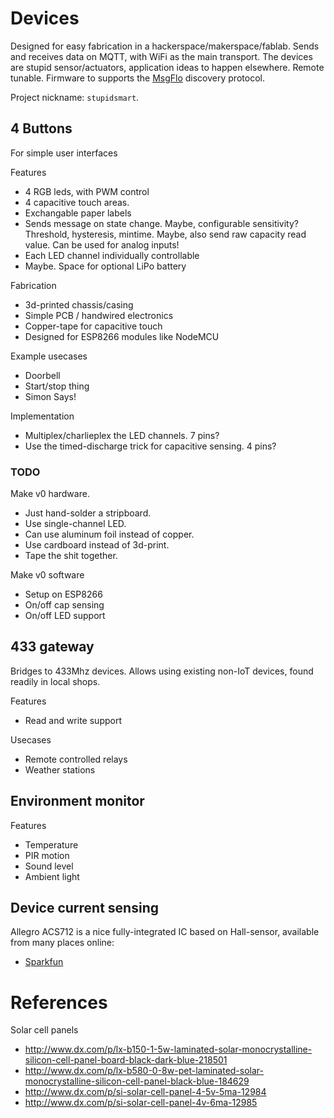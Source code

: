 
# Devices

Designed for easy fabrication in a hackerspace/makerspace/fablab.
Sends and receives data on MQTT, with WiFi as the main transport.
The devices are stupid sensor/actuators, application ideas to happen elsewhere. Remote tunable.
Firmware to supports the [MsgFlo](https://msgflo.org) discovery protocol.

Project nickname: `stupidsmart`.

## 4 Buttons

For simple user interfaces

Features

* 4 RGB leds, with PWM control
* 4 capacitive touch areas.
* Exchangable paper labels
* Sends message on state change.
Maybe, configurable sensitivity? Threshold, hysteresis, mintime.
Maybe, also send raw capacity read value. Can be used for analog inputs!
* Each LED channel individually controllable
* Maybe. Space for optional LiPo battery

Fabrication

* 3d-printed chassis/casing
* Simple PCB / handwired electronics 
* Copper-tape for capacitive touch
* Designed for ESP8266 modules like NodeMCU

Example usecases

* Doorbell
* Start/stop thing
* Simon Says!

Implementation

* Multiplex/charlieplex the LED channels. 7 pins?
* Use the timed-discharge trick for capacitive sensing. 4 pins?

### TODO

Make v0 hardware.
* Just hand-solder a stripboard.
* Use single-channel LED.
* Can use aluminum foil instead of copper.
* Use cardboard instead of 3d-print.
* Tape the shit together.

Make v0 software
* Setup on ESP8266
* On/off cap sensing
* On/off LED support


## 433 gateway

Bridges to 433Mhz devices.
Allows using existing non-IoT devices, found readily in local shops.

Features

* Read and write support

Usecases

* Remote controlled relays
* Weather stations

## Environment monitor

Features

* Temperature
* PIR motion
* Sound level
* Ambient light

## Device current sensing

Allegro ACS712 is a nice fully-integrated IC based on Hall-sensor, available from many places online:

* [Sparkfun](https://www.sparkfun.com/products/11005)

# References

Solar cell panels

* http://www.dx.com/p/lx-b150-1-5w-laminated-solar-monocrystalline-silicon-cell-panel-board-black-dark-blue-218501
* http://www.dx.com/p/lx-b580-0-8w-pet-laminated-solar-monocrystalline-silicon-cell-panel-black-blue-184629
* http://www.dx.com/p/si-solar-cell-panel-4-5v-5ma-12984
* http://www.dx.com/p/si-solar-cell-panel-4v-6ma-12985
